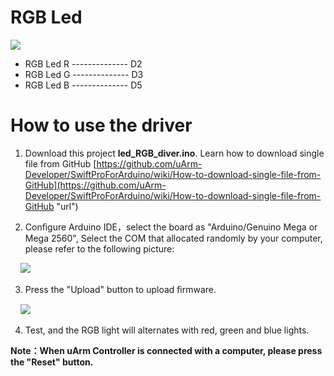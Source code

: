 # RGB Led

![](https://github.com/uArm-Developer/Controller/blob/master/driver/led_RGB_diver/image/board_shape.jpg)
- RGB Led R -------------- D2
- RGB Led G -------------- D3
- RGB Led B -------------- D5
 

# How to use the driver
1. Download this project **led_RGB_diver.ino**. 
   Learn how to download single file from GitHub [https://github.com/uArm-Developer/SwiftProForArduino/wiki/How-to-download-single-file-from-GitHub](https://github.com/uArm-Developer/SwiftProForArduino/wiki/How-to-download-single-file-from-GitHub "url")

2. Conﬁgure Arduino IDE，select the board as "Arduino/Genuino Mega or Mega 2560", Select the COM that allocated randomly by your computer, please refer to the following picture:

&nbsp;&nbsp;&nbsp;&nbsp;![](https://github.com/uArm-Developer/Controller/blob/master/driver/led_RGB_diver/image/tool_set.jpg)

3. Press the "Upload" button to upload ﬁrmware.

&nbsp;&nbsp;&nbsp;&nbsp;![](https://github.com/uArm-Developer/Controller/blob/master/driver/led_RGB_diver/image/upload.jpg)

4. Test, and the RGB light will alternates with red, green and blue lights.

**Note：When uArm Controller is connected with a computer, please press the "Reset" button.**